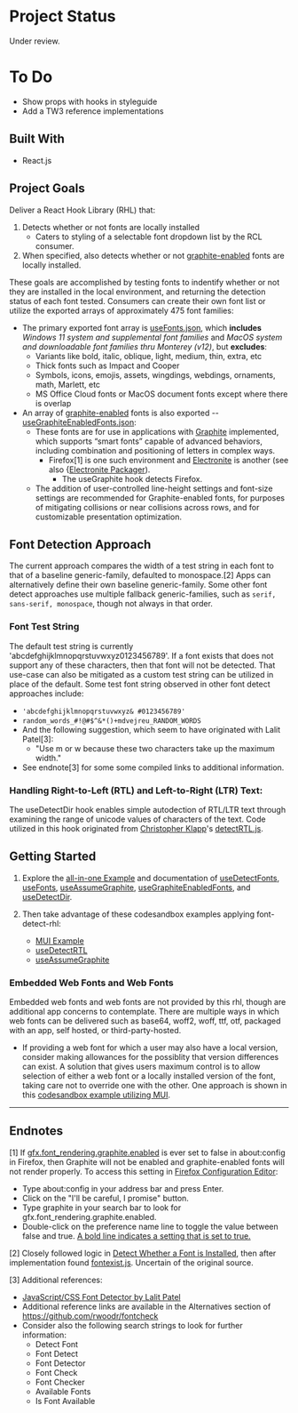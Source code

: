 # Project Status
Under review.

# To Do
 * Show props with hooks in styleguide
 * Add a TW3 reference implementations

## Built With

 * React.js

## Project Goals
Deliver a React Hook Library (RHL) that:
1. Detects whether or not fonts are locally installed
   * Caters to styling of a selectable font dropdown list by the RCL consumer.
1. When specified, also detects whether or not [graphite-enabled](https://software.sil.org/fonts/) fonts are locally installed.

These goals are accomplished by testing fonts to indentify whether or not they are installed in the local environment, and returning the detection status of each font tested. Consumers can create their own font list or utilize the exported arrays of approximately 475 font families:
* The primary exported font array is [useFonts.json](https://github.com/RUN-Collaborations/font-select-rcl/blob/main/src/fonts/useFonts.json), which **includes** *Windows 11 system and supplemental font families* and *MacOS system and downloadable font families thru Monterey (v12)*, but **excludes**:
   * Variants like bold, italic, oblique, light, medium, thin, extra, etc
   * Thick fonts such as Impact and Cooper
   * Symbols, icons, emojis, assets, wingdings, webdings, ornaments, math, Marlett, etc
   * MS Office Cloud fonts or MacOS document fonts except where there is overlap
* An array of [graphite-enabled](https://software.sil.org/fonts/) fonts is also exported -- [useGraphiteEnabledFonts.json](https://github.com/RUN-Collaborations/font-select-rcl/blob/main/src/fonts/useGraphiteEnabledFonts.json):
   * These fonts are for use in applications with [Graphite](https://scripts.sil.org/cms/scripts/page.php?site_id=projects&item_id=graphite_about) implemented, which supports “smart fonts” capable of advanced behaviors, including combination and positioning of letters in complex ways.
      * Firefox[1] is one such environment and [Electronite](https://www.npmjs.com/package/electronite) is another (see also {[Electronite Packager](https://www.npmjs.com/package/electronite-packager)).
         * The useGraphite hook detects Firefox.
   * The addition of user-controlled line-height settings and font-size settings are recommended for Graphite-enabled fonts, for purposes of mitigating collisions or near collisions across rows, and for customizable presentation optimization.

## Font Detection Approach
The current approach compares the width of a test string in each font to that of a baseline generic-family, defaulted to monospace.[2] Apps can alternatively define their own baseline generic-family. Some other font detect approaches use multiple fallback generic-families, such as `serif, sans-serif, monospace`, though not always in that order.

### Font Test String
The default test string is currently 'abcdefghijklmnopqrstuvwxyz0123456789'. If a font exists that does not support any of these characters, then that font will not be detected. That use-case can also be mitigated as a custom test string can be utilized in place of the default.  Some test font string observed in other font detect approaches include:
* `'abcdefghijklmnopqrstuvwxyz& #0123456789'`
* `random_words_#!@#$^&*()+mdvejreu_RANDOM_WORDS`
* And the following suggestion, which seem to have originated with Lalit Patel[3]:  
   * "Use m or w because these two characters take up the maximum width."  
* See endnote[3] for some some compiled links to additional information.

### Handling Right-to-Left (RTL) and Left-to-Right (LTR) Text:
The useDetectDir hook enables simple autodection of RTL/LTR text through examining the range of unicode values of characters of the text. Code utilized in this hook originated from [Christopher Klapp](https://github.com/klappy)'s [detectRTL.js](https://github.com/unfoldingWord-box3/simple-text-editor-rcl/blob/master/src/helpers/detectRTL.js).

## Getting Started
1. Explore the [all-in-one Example](https://font-detect-rhl.netlify.app/#/All-in-one%20Example) and documentation of [useDetectFonts](https://font-detect-rhl.netlify.app/#/➤useDetectFonts), [useFonts](https://font-detect-rhl.netlify.app/#/➤useFonts), [useAssumeGraphite](https://font-detect-rhl.netlify.app/#/➤useAssumeGraphite), [useGraphiteEnabledFonts](https://font-detect-rhl.netlify.app/#/➤useGraphiteEnabledFonts), and [useDetectDir](https://font-detect-rhl.netlify.app/#/➤useDetectDir).

1. Then take advantage of these codesandbox examples applying font-detect-rhl:
   * [MUI Example](https://codesandbox.io/s/mui-font-detect-rhl-xui47y?file=/src/components/SelectMUI.js)
   * [useDetectRTL](https://codesandbox.io/s/usedetectrtl-font-detect-rhl-280fws?file=/src/components/DetectRTL.jsx)
   * [useAssumeGraphite](https://codesandbox.io/s/useassumegraphite-font-detect-rhl-dnlqs1?file=/src/components/UtilizeGraphiteFonts.jsx)

### Embedded Web Fonts and Web Fonts
Embedded web fonts and web fonts are not provided by this rhl, though are additional app concerns to contemplate. There are multiple ways in which web fonts can be delivered such as base64, woff2, woff, ttf, otf, packaged with an app, self hosted, or third-party-hosted.
* If providing a web font for which a user may also have a local version, consider making allowances for the possiblity that version differences can exist. A solution that gives users maximum control is to allow selection of either a web font or a locally installed version of the font, taking care not to override one with the other. One approach is shown in this [codesandbox example utilizing MUI](https://codesandbox.io/s/mui-font-detect-rhl-embedded-web-fonts-rtn566?file=/src/components/SelectMUI.js).
___

## Endnotes
[1] If [gfx.font_rendering.graphite.enabled](https://silnrsi.github.io/FDBP/en-US/Browsers%20as%20a%20font%20test%20platform.html) is ever set to false in about:config in Firefox, then Graphite will not be enabled and graphite-enabled fonts will not render properly. To access this setting in [Firefox Configuration Editor](https://support.mozilla.org/en-US/kb/about-config-editor-firefox):
* Type about:config in your address bar and press Enter.
* Click on the "I'll be careful, I promise" button.
* Type graphite in your search bar to look for gfx.font_rendering.graphite.enabled.
* Double-click on the preference name line to toggle the value between false and true. [A bold line indicates a setting that is set to true.](https://support.mozilla.org/en-US/kb/about-config-editor-firefox)

[2] Closely followed logic in [Detect Whether a Font is Installed](https://www.kirupa.com/html5/detect_whether_font_is_installed.htm), then after implementation found [fontexist.js](https://gist.github.com/alloyking/4154494). Uncertain of the original source.

[3] Additional references:
* [JavaScript/CSS Font Detector by Lalit Patel](https://gist.github.com/szepeviktor/d28dfcfc889fe61763f3)
* Additional reference links are available in the Alternatives section of https://github.com/rwoodr/fontcheck
* Consider also the following search strings to look for further information:
   * Detect Font
   * Font Detect
   * Font Detector
   * Font Check
   * Font Checker
   * Available Fonts
   * Is Font Available
